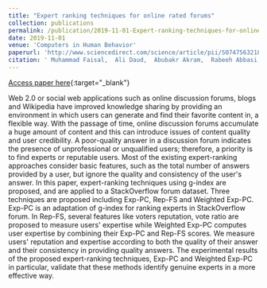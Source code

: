 ```yaml
---
title: "Expert ranking techniques for online rated forums"
collection: publications
permalink: /publication/2019-11-01-Expert-ranking-techniques-for-online-rated-forums
date: 2019-11-01
venue: 'Computers in Human Behavior'
paperurl: 'http://www.sciencedirect.com/science/article/pii/S0747563218302905'
citation: ' Muhammad Faisal,  Ali Daud,  Abubakr Akram,  Rabeeh Abbasi,  Naif Aljohani,  Irfan Mehmood, &quot;Expert ranking techniques for online rated forums.&quot; Computers in Human Behavior, 2019.'
---
```

[Access paper here](http://www.sciencedirect.com/science/article/pii/S0747563218302905){:target="_blank"}

Web 2.0 or social web applications such as online discussion forums, blogs and Wikipedia have improved knowledge sharing by providing an environment in which users can generate and find their favorite content in, a flexible way. With the passage of time, online discussion forums accumulate a huge amount of content and this can introduce issues of content quality and user credibility. A poor-quality answer in a discussion forum indicates the presence of unprofessional or unqualified users; therefore, a priority is to find experts or reputable users. Most of the existing expert-ranking approaches consider basic features, such as the total number of answers provided by a user, but ignore the quality and consistency of the user&apos;s answer. In this paper, expert-ranking techniques using g-index are proposed, and are applied to a StackOverflow forum dataset. Three techniques are proposed including Exp-PC, Rep-FS and Weighted Exp-PC. Exp-PC is an adaptation of g-index for ranking experts in StackOverflow forum. In Rep-FS, several features like voters reputation, vote ratio are proposed to measure users&apos; expertise while Weighted Exp-PC computes user expertise by combining their Exp-PC and Rep-FS scores. We measure users&apos; reputation and expertise according to both the quality of their answer and their consistency in providing quality answers. The experimental results of the proposed expert-ranking techniques, Exp-PC and Weighted Exp-PC in particular, validate that these methods identify genuine experts in a more effective way.

